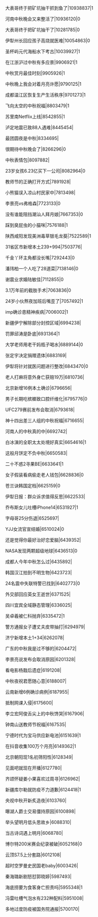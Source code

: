 大表哥终于把矿坑抽干抓到鱼了|10938837|1

河南中秋晚会又来整活了|10936120|0

大表哥终于把矿坑抽干了|10281785|0

伊犁州长回应孩子高烧就医难|10054863|0

圣杯屿元代海船水下考古|10039927|1

在江浙沪过中秋有多应景|9906921|1

中秋赏月最佳时刻|9905926|1

中秋晚上我会对着月亮许愿|9790125|1

成都温江区恢复生产生活秩序|9701273|1

飞向太空的中秋祝福|8803479|1

苏里南Netflix上线|8542855|1

泸定地震已致88人遇难|8445454|

最团圆夜是中秋|8334695|

很期待中秋晚会了|8266296|0

中秋表情包|8097882|

23岁女孩6.23亿买下一公司|8082964|0

教师节的正确打开方式|7891928|

小熊猫误入凉山村民家中|7813498|

李景亮vs弗格森|7723133|0

没有谁能阻挡潮汕人拜月娘|7667353|0

踩到臭屁虫的小猫咪|7576188|1

陕西咸阳发现美洲毒草银毛龙葵|7522589|1

31省区市新增本土239+994|7503776|

千金丫环主角都没长嘴|7292443|0

潘玮柏一个人吃了28道菜|7138146|0

谢震业求婚陆敏佳|7112855|0

3.1万年前的截肢手术|7063836|0

24岁小伙熬夜加班后嘴歪了|7057492|1

imp确诊患精神疾病|7006002|1

新疆伊宁解除部分封控区域|6994238|

罚罪邱涛是卧底|6931364|1

大学老师用老干妈瓶子喝水|6889144|0

张定宇决定捐赠遗体|6883169|

伊犁将针对就医问题进行整改|6843470|0

老人打麻将意外身亡获赔19万|6810736|

北京新增16例本土确诊|6796656|

男子长期吃槟榔致口腔纤维化|6795776|0

UFC279赛前发布会取消|6793618|

神十四出差三人组的中秋祝福|6716655|

河南人的中秋真的中|6692742|

白冰演的全职太太处境好真实|6654616|1

这般月饼定不负中秋|6650583|

二十不惑2寻果BE|6633641|1

女子假装看病偷走老人钱包|6628836|0

苍兰诀韩国定档|6625159|0

伊犁日报：群众诉求值得反思|6622533|

乔布斯女儿吐槽iPhone14|6531927|1

字母哥25分伤退|6525697|

YJJ女流官宣结婚|6510024|0

还是觉得你最好治好恋爱脑|6439352|

NASA发现两颗超级地球|6436513|0

成都人今年中秋怎么过|6435892|

韩国汉江拍到不明生物|6423723|

24名震中失联特警已找到|6402773|0

外交部回应英女王逝世|6371525|

四川宜宾全域静态管理|6336025|

吴卓羲被仁科抛弃|6335472|1

警方通报女子遭丈夫皮带抽打|6294979|

济宁新增本土1+34|6262078|

广东的中秋我是过不够的|6204472|

李景亮说发布会取消原因|6201328|

看电影杨戬后遗症|6191208|

中秋夜祝君愿随心意|6188007|

云南新增6例确诊病例|6187955|

抵制网课入侵|6175600|

李立宏阿俊舌尖上的中秋馋哭|6167906|

钟南山送教师节祝福|6167535|

宁德时代为宝马供应新电池|6151639|1

在抖音收集100万个月亮|6149362|1

北京朝阳现1名初筛阳性|6128349|

见面吧就现在开播|6127780|

齐颂怀疑姜小果喜欢过周寻|6126962|

新疆库尔勒就防疫不力道歉|6124418|1

央视中秋开新炙造夜|6103760|

曝湖人爵士交易僵持原因|6100898|

举头望明月低头思故乡|6088310|

当古诗词遇上明月|6068780|

博尔特200米赛会纪录被破|6052168|0

云顶S7.5上分套路|6012108|

超时空罗曼史民国老baby|6003426|

秦海璐新剧怒怼郭晓婷|5987493|

海底捞要为食客身亡担责吗|5955348|1

冯雷吐槽气泡水有232种配料|5951008|

多地过度防疫被国务院通报|5700170|

